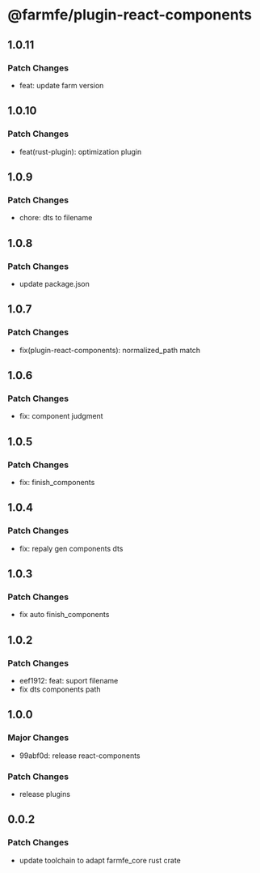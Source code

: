 # @farmfe/plugin-react-components

## 1.0.11

### Patch Changes

- feat: update farm version

## 1.0.10

### Patch Changes

- feat(rust-plugin): optimization plugin

## 1.0.9

### Patch Changes

- chore: dts to filename

## 1.0.8

### Patch Changes

- update package.json

## 1.0.7

### Patch Changes

- fix(plugin-react-components): normalized_path match

## 1.0.6

### Patch Changes

- fix: component judgment

## 1.0.5

### Patch Changes

- fix: finish_components

## 1.0.4

### Patch Changes

- fix: repaly gen components dts

## 1.0.3

### Patch Changes

- fix auto finish_components

## 1.0.2

### Patch Changes

- eef1912: feat: suport filename
- fix dts components path

## 1.0.0

### Major Changes

- 99abf0d: release react-components

### Patch Changes

- release plugins

## 0.0.2

### Patch Changes

- update toolchain to adapt farmfe_core rust crate

